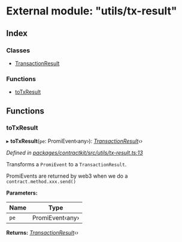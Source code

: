 # External module: "utils/tx-result"

## Index

### Classes

* [TransactionResult](../classes/_utils_tx_result_.transactionresult.md)

### Functions

* [toTxResult](_utils_tx_result_.md#totxresult)

## Functions

###  toTxResult

▸ **toTxResult**(`pe`: PromiEvent‹any›): *[TransactionResult](../classes/_utils_tx_result_.transactionresult.md)‹›*

*Defined in [packages/contractkit/src/utils/tx-result.ts:13](https://github.com/celo-org/celo-monorepo/blob/master/packages/contractkit/src/utils/tx-result.ts#L13)*

Transforms a `PromiEvent` to a `TransactionResult`.

PromiEvents are returned by web3 when we do a `contract.method.xxx.send()`

**Parameters:**

Name | Type |
------ | ------ |
`pe` | PromiEvent‹any› |

**Returns:** *[TransactionResult](../classes/_utils_tx_result_.transactionresult.md)‹›*
